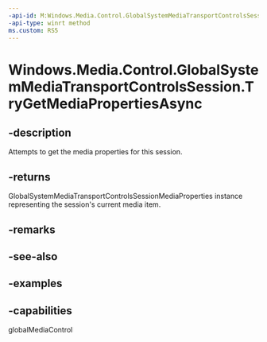 ```yaml
---
-api-id: M:Windows.Media.Control.GlobalSystemMediaTransportControlsSession.TryGetMediaPropertiesAsync
-api-type: winrt method
ms.custom: RS5
---
```


<!-- Method syntax.
public IAsyncOperation<GlobalSystemMediaTransportControlsSessionMediaProperties> GlobalSystemMediaTransportControlsSession.TryGetMediaPropertiesAsync()
-->

# Windows.Media.Control.GlobalSystemMediaTransportControlsSession.TryGetMediaPropertiesAsync

## -description
Attempts to get the media properties for this session.

## -returns
GlobalSystemMediaTransportControlsSessionMediaProperties instance representing the session's current media item.

## -remarks

## -see-also

## -examples

## -capabilities
globalMediaControl

